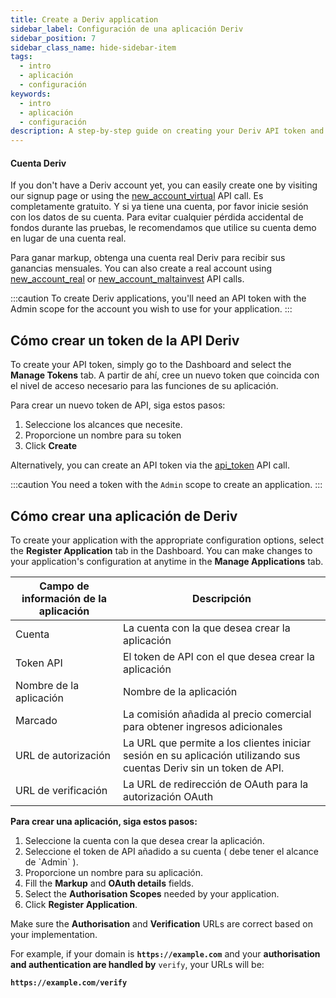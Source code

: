 ```yaml
---
title: Create a Deriv application
sidebar_label: Configuración de una aplicación Deriv
sidebar_position: 7
sidebar_class_name: hide-sidebar-item
tags:
  - intro
  - aplicación
  - configuración
keywords:
  - intro
  - aplicación
  - configuración
description: A step-by-step guide on creating your Deriv API token and building your trading application with the help of our trading API. Conozca más.
---
```


#### Cuenta Deriv

If you don't have a Deriv account yet, you can easily create one by visiting our signup page or using the <a href="/api-explorer#new_account_virtual" target="_blank" rel="noopener noreferrer">new_account_virtual</a> API call. Es completamente gratuito. Y si ya tiene una cuenta, por favor inicie sesión con los datos de su cuenta. Para evitar cualquier pérdida accidental de fondos durante las pruebas, le recomendamos que utilice su cuenta demo en lugar de una cuenta real.

Para ganar markup, obtenga una cuenta real Deriv para recibir sus ganancias mensuales. You can also create a real account using <a href="/api-explorer#new_account_real" target="_blank" rel="noopener noreferrer">new_account_real</a> or <a href="/api-explorer#new_account_maltainvest" target="_blank" rel="noopener noreferrer">new_account_maltainvest</a> API calls.

:::caution
To create Deriv applications, you'll need an API token with the Admin scope for the account you wish to use for your application.
:::

## Cómo crear un token de la API Deriv

To create your API token, simply go to the Dashboard and select the **Manage Tokens** tab. A partir de ahí, cree un nuevo token que coincida con el nivel de acceso necesario para las funciones de su aplicación.

Para crear un nuevo token de API, siga estos pasos:

1. Seleccione los alcances que necesite.
2. Proporcione un nombre para su token
3. Click **Create**

Alternatively, you can create an API token via the <a href="/api-explorer#api_token" target="_blank" rel="noopener noreferrer">api_token</a> API call.

:::caution
You need a token with the `Admin` scope to create an application.
:::

## Cómo crear una aplicación de Deriv

To create your application with the appropriate configuration options, select the **Register Application** tab in the Dashboard. You can make changes to your application's configuration at anytime in the **Manage Applications** tab.

| Campo de información de la aplicación | Descripción                                                                                                                         |
| ------------------------------------- | ----------------------------------------------------------------------------------------------------------------------------------- |
| Cuenta                                | La cuenta con la que desea crear la aplicación                                                                                      |
| Token API                             | El token de API con el que desea crear la aplicación                                                                                |
| Nombre de la aplicación               | Nombre de la aplicación                                                                                                             |
| Marcado                               | La comisión añadida al precio comercial para obtener ingresos adicionales                                                           |
| URL de autorización                   | La URL que permite a los clientes iniciar sesión en su aplicación utilizando sus cuentas Deriv sin un token de API. |
| URL de verificación                   | La URL de redirección de OAuth para la autorización OAuth                                                                           |

**Para crear una aplicación, siga estos pasos:**

1. Seleccione la cuenta con la que desea crear la aplicación.
2. Seleccione el token de API añadido a su cuenta ( debe tener el alcance de \`Admin\` ).
3. Proporcione un nombre para su aplicación.
4. Fill the **Markup** and **OAuth details** fields.
5. Select the **Authorisation Scopes** needed by your application.
6. Click **Register Application**.

Make sure the **Authorisation** and **Verification** URLs are correct based on your implementation.

For example, if your domain is **`https://example.com`** and your **authorisation and authentication are handled by** `verify`, your URLs will be:

**`https://example.com/verify`**

